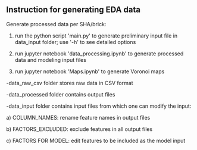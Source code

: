 ## Instruction for generating EDA data


Generate processed data per SHA/brick: 

1) run the python script 'main.py' to generate preliminary input file in data_input folder; use '-h' to see detailed options

2) run jupyter notebook 'data_processing.ipynb' to generate processed data and modeling input files

3) run jupyter notebook 'Maps.ipynb' to generate Voronoi maps

-data_raw_csv folder stores raw data in CSV format

-data_processed folder contains output files

-data_input folder contains input files from which one can modify the input:

a) COLUMN_NAMES: rename feature names in output files

b) FACTORS_EXCLUDED: exclude features in all output files

c) FACTORS FOR MODEL: edit features to be included as the model input




